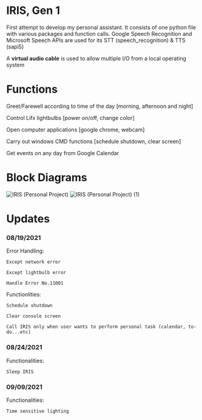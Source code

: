 # IRIS, Gen 1

First attempt to develop my personal assistant. It consists of one python file with various packages and function calls. Google Speech Recognition and Microsoft Speech APIs are used for its STT (speech_recognition) & TTS (sapi5)

A **virtual audio cable** is used to allow multiple I/O from a local operating system

# Functions

Greet/Farewell according to time of the day [morning, afternoon and night]

Control Lifx lightbulbs [power on/off, change color]

Open computer applications [google chrome, webcam]

Carry out windows CMD functions [schedule shutdown, clear screen]

Get events on any day from Google Calendar

# Block Diagrams
 ![IRIS (Personal Project)](https://user-images.githubusercontent.com/63937643/168951282-16bae320-a967-4152-97ed-e52e81e49b8b.jpg)
![IRIS (Personal Project) (1)](https://user-images.githubusercontent.com/63937643/168951340-0144c2f2-eb76-4948-8d71-8a7a0afc197e.jpg)

# Updates

### 08/19/2021
Error Handling:

    Except network error

    Except lightbulb error
    
    Handle Error No.11001
    
Functionlities:
    
    Schedule shutdown 
    
    Clear console screen
    
    Call IRIS only when user wants to perform personal task (calendar, to-do...etc)

### 08/24/2021
Functionalities:

    Sleep IRIS

### 09/09/2021
Functionalities:

    Time sensitive lighting 
